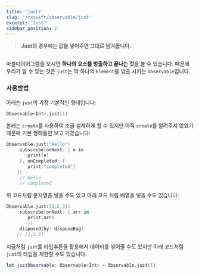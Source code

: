 ```yaml
---
title: 'just?'
slug: '/rxswift/observable/just'
excerpt: 'Just?'
sidebar_position: 2
---
```


> **Just의 경우에는 값을 넣어주면 그대로 넘겨줍니다.**
> 

<img src="https://i.imghippo.com/files/DJ29y1724309134.png" alt="" border="0"/>

마블다이어그램을 보시면 **하나의 요소를 방출하고 끝나는 것**을 볼 수 있습니다. 때문에 우리가 알 수 있는 것은 `just`는 딱 하나의 `Element`를 방출 시키는 `Observable`입니다.

### 사용방법

아래는 `just`의 가장 기본적인 형태입니다:

```swift
Observable<Int>.just(1)
```

본래는 `create`를 사용하여 조금 섬세하게 할 수 있지만 아직 `create`를 알려주지 않았기 때문에 기본 형태들만 보고 가겠습니다:

```swift
Observable.just("Hello")
    .subscribe(onNext: { e in
        print(e)
     }, onCompleted: {
        print("completed")
    })
     // Hello
     // completed
```

위 코드처럼 문자열을 넣을 수도 있고 아래 코드 처럼 배열을 넣을 수도 있습니다:

```swift
Observable.just([1,2,3])
    .subscribe(onNext: { arr in
        print(arr)
        })
    .disposed(by: disposeBag)
    // [1,2,3]
```

지금처럼 `just`를 타입추론을 활용해서 데이터를 넣어줄 수도 있지만 아래 코드처럼 `just`의 타입을 제한할 수도 있습니다.

```swift
let justObservable: Observable<Int> = Observable.just(1)
```